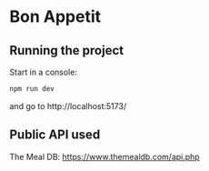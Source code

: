 # Bon Appetit

## Running the project

Start in a console:
```bash
npm run dev
```

and go to http://localhost:5173/

## Public API used

The Meal DB: https://www.themealdb.com/api.php